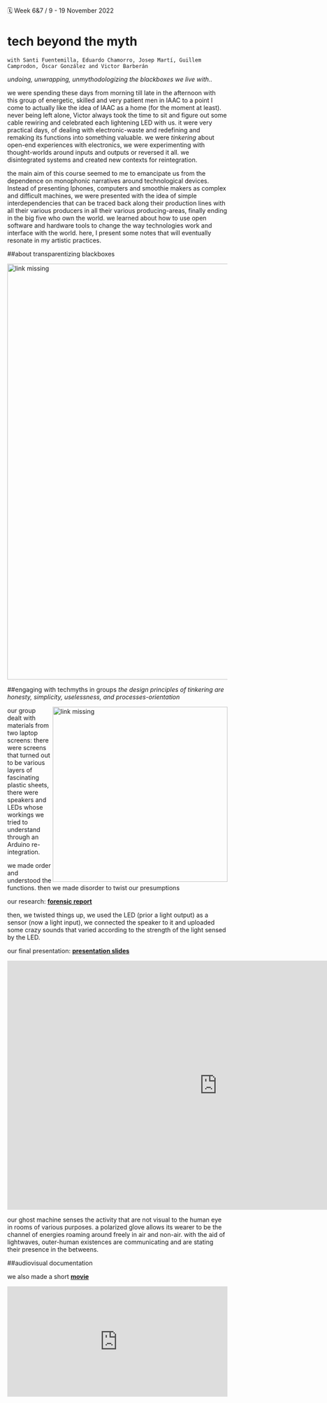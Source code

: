 🗓 Week 6&7 / 9 - 19 November 2022

# tech beyond the myth

`with Santi Fuentemilla, Eduardo Chamorro, Josep Martí, Guillem Camprodon, Óscar González and Victor Barberán`

*undoing, unwrapping, unmythodologizing the blackboxes we live with..*

we were spending these days from morning till late in the afternoon with this group of energetic, skilled and very patient men in IAAC to a point I come to actually like the idea of IAAC as a home (for the moment at least). never being left alone, Victor always took the time to sit and figure out some cable rewiring and celebrated each lightening LED with us. it were very practical days, of dealing with electronic-waste and redefining and remaking its functions into something valuable. we were *tinkering* about open-end experiences with electronics, we were experimenting with thought-worlds around inputs and outputs or reversed it all. we disintegrated systems and created new contexts for reintegration.

the main aim of this course seemed to me to emancipate us from the dependence on monophonic narratives around technological devices. Instead of presenting Iphones, computers and smoothie makers as complex and difficult machines, we were presented with the idea of simple interdependencies that can be traced back along their production lines with all their various producers in all their various producing-areas, finally ending in the big five who own the world. we learned about how to use open software and hardware tools to change the way technologies work and interface with the world.
here, I present some notes that will eventually resonate in my artistic practices.

##about transparentizing blackboxes

<img src="../techbeyondthemyth.png" alt="link missing" width="950"/>


##engaging with techmyths in groups
*the design principles of tinkering are honesty, simplicity, uselessness, and processes-orientation*

<img src="../ghostmachine.png" alt="link missing" width="400" align="right"/>

our group dealt with materials from two laptop screens: there were screens that turned out to be various layers of fascinating plastic sheets, there were speakers and LEDs whose workings we tried to understand  through an Arduino re-integration.

we made order and understood the functions. then we made disorder to twist our presumptions


our research: **[forensic report](https://hackmd.io/6Gz_caxaSM-UFo9HLMk4tw?view)**

then, we twisted things up, we used the LED (prior a light output) as a sensor (now a light input), we connected the speaker to it and uploaded some crazy sounds that varied according to the strength of the light sensed by the LED.

our final presentation: **[presentation slides](https://docs.google.com/presentation/d/1UuifmINanKRIw0twBQW5todFrPAJpnrl0AvaipvpT_0/edit#slide=id.g191fca68237_0_0)**

<iframe src="https://docs.google.com/presentation/d/e/2PACX-1vRXRer_4LkwNSSRSiP6Ro8_FdwRp9BHXNzIQmxz3BfKbHeDDZMHWxm6gaH_CFEr-JNS2SFxAeDB-icy/embed?start=false&loop=false&delayms=3000" frameborder="0" width="960" height="569" allowfullscreen="true" mozallowfullscreen="true" webkitallowfullscreen="true"></iframe>



our ghost machine senses the activity that are not visual to the human eye in rooms of various purposes. a polarized glove allows its wearer to be the channel of energies roaming around freely in air and non-air. with the aid of lightwaves, outer-human existences are communicating and are stating their presence in the betweens.


##audiovisual documentation

we also made a short **[movie](https://vimeo.com/773159561?embedded=true&source=vimeo_logo&owner=107341955)**

<div style="padding:50% 0 0 0;position:relative;"><iframe src="https://player.vimeo.com/video/773159561?h=aa561b4bad&amp;badge=0&amp;autopause=0&amp;player_id=0&amp;app_id=58479" frameborder="0" allow="autoplay; fullscreen; picture-in-picture" allowfullscreen style="position:absolute;top:0;left:0;width:100%;height:100%;" title="ghost machine.mp4"></iframe></div><script src="https://player.vimeo.com/api/player.js"></script>
